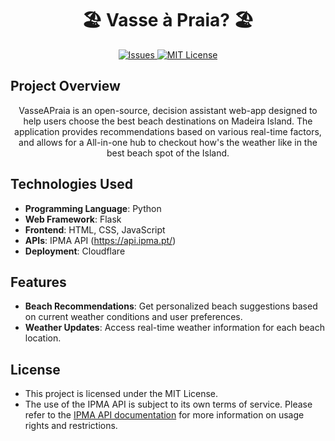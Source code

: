<h1 align="center">🏖️ Vasse à Praia? 🏖️</h1>

<p align="center">
  <a href="https://github.com/yourusername/VasseAPraia/issues">
    <img src="https://img.shields.io/github/issues/yourusername/VasseAPraia" alt="Issues" />
  </a>
  <a href="https://opensource.org/licenses/MIT">
    <img src="https://img.shields.io/badge/license-MIT-brightgreen" alt="MIT License" />
  </a>
</p>

## Project Overview

<p align="center">
  VasseAPraia is an open-source, decision assistant web-app designed to help users choose the best beach destinations on Madeira Island. The application provides recommendations based on various real-time factors, and allows for a All-in-one hub to checkout how's the weather like in the best beach spot of the Island.
</p>

## Technologies Used

- **Programming Language**: Python
- **Web Framework**: Flask
- **Frontend**: HTML, CSS, JavaScript
- **APIs**: IPMA API (https://api.ipma.pt/)
- **Deployment**: Cloudflare

## Features

- **Beach Recommendations**: Get personalized beach suggestions based on current weather conditions and user preferences.
- **Weather Updates**: Access real-time weather information for each beach location.

## License

- This project is licensed under the MIT License.
- The use of the IPMA API is subject to its own terms of service. Please refer to the [IPMA API documentation](https://api.ipma.pt/) for more information on usage rights and restrictions.

